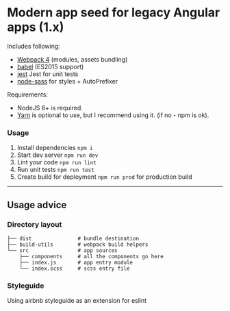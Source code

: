 # Modern app seed for legacy Angular apps (1.x) 

Includes following:

 - [Webpack 4](https://webpack.js.org/) (modules, assets bundling)
 - [babel](http://babeljs.io/) (ES2015 support)
 - [jest](https://jestjs.io/) Jest for unit tests
 - [node-sass](https://github.com/sass/node-sass) for styles + AutoPrefixer


Requirements:
 
- NodeJS 6+ is required.
- [Yarn](https://yarnpkg.com) is optional to use, but I recommend using it. (if no - npm is ok).  

### Usage

1. Install dependencies `npm i`
2. Start dev server `npm run dev`
3. Lint your code `npm run lint`
4. Run unit tests `npm run test`
5. Create build for deployment `npm run prod` for production build

---

## Usage advice 

### Directory layout

    ├── dist               # bundle destination
    ├── build-utils        # webpack build helpers
    └── src                # app sources
        ├── components     # all the components go here
        ├── index.js       # app entry module
        └── index.scss     # scss entry file

### Styleguide

Using airbnb styleguide as an extension for eslint
